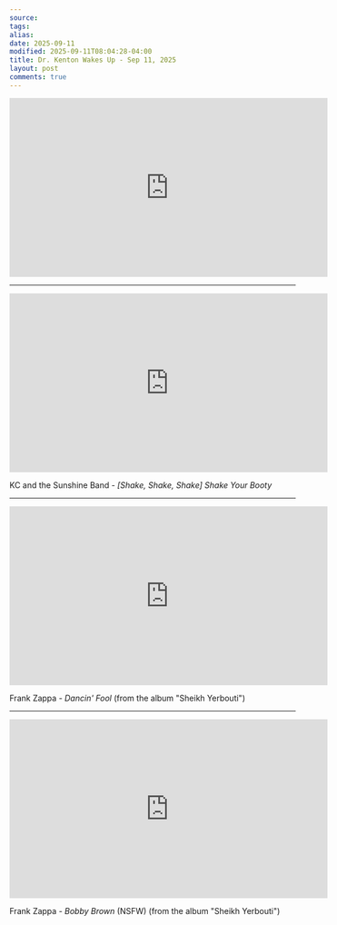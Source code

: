 ```yaml
---
source:
tags:
alias:
date: 2025-09-11
modified: 2025-09-11T08:04:28-04:00
title: Dr. Kenton Wakes Up - Sep 11, 2025
layout: post
comments: true
---
```


  

<iframe width="560" height="315" src="https://www.youtube.com/embed/c5AYBuKoyf8" title="YouTube video player" frameborder="0" allow="accelerometer; autoplay; clipboard-write; encrypted-media; gyroscope; picture-in-picture; web-share" allowfullscreen></iframe>

<!-- <img src="{{site.baseurl}}/images/[REPLACE]" width="560"> -->

---

<iframe width="560" height="315" src="https://www.youtube.com/embed/_ieFhF4Lj4k?si=KYE8RX-8OX06J85r" title="YouTube video player" frameborder="0" allow="accelerometer; autoplay; clipboard-write; encrypted-media; gyroscope; picture-in-picture; web-share" referrerpolicy="strict-origin-when-cross-origin" allowfullscreen></iframe>

KC and the Sunshine Band - *[Shake, Shake, Shake] Shake Your Booty*

---

<iframe width="560" height="315" src="https://www.youtube.com/embed/Kie4Iv3mdIc?si=y6-mNvZGgWCT2yUN" title="YouTube video player" frameborder="0" allow="accelerometer; autoplay; clipboard-write; encrypted-media; gyroscope; picture-in-picture; web-share" referrerpolicy="strict-origin-when-cross-origin" allowfullscreen></iframe>

Frank Zappa - *Dancin' Fool* (from the album "Sheikh Yerbouti")

---


<iframe width="560" height="315" src="https://www.youtube.com/embed/SXi_zoW-Wr4?si=lufzXTcIOnMaBzx_" title="YouTube video player" frameborder="0" allow="accelerometer; autoplay; clipboard-write; encrypted-media; gyroscope; picture-in-picture; web-share" referrerpolicy="strict-origin-when-cross-origin" allowfullscreen></iframe>

Frank Zappa - *Bobby Brown* (NSFW) (from the album "Sheikh Yerbouti")
